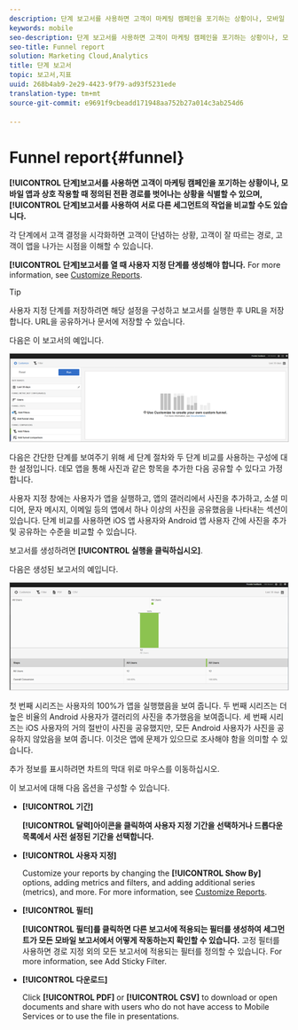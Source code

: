 ```yaml
---
description: 단계 보고서를 사용하면 고객이 마케팅 캠페인을 포기하는 상황이나, 모바일 앱과 상호 작용할 때 정의된 전환 경로를 벗어나는 상황을 식별할 수 있으며, 서로 다른 세그먼트의 작업을 비교하는 데에 사용할 수도 있습니다.
keywords: mobile
seo-description: 단계 보고서를 사용하면 고객이 마케팅 캠페인을 포기하는 상황이나, 모바일 앱과 상호 작용할 때 정의된 전환 경로를 벗어나는 상황을 식별할 수 있으며, 서로 다른 세그먼트의 작업을 비교하는 데에 사용할 수도 있습니다.
seo-title: Funnel report
solution: Marketing Cloud,Analytics
title: 단계 보고서
topic: 보고서,지표
uuid: 268b4ab9-2e29-4423-9f79-ad93f5231ede
translation-type: tm+mt
source-git-commit: e9691f9cbeadd171948aa752b27a014c3ab254d6

---
```



# Funnel report{#funnel}

**[!UICONTROL 단계]보고서를 사용하면 고객이 마케팅 캠페인을 포기하는 상황이나, 모바일 앱과 상호 작용할 때 정의된 전환 경로를 벗어나는 상황을 식별할 수 있으며,** **[!UICONTROL 단계]보고서를 사용하여 서로 다른 세그먼트의 작업을 비교할 수도 있습니다.**

각 단계에서 고객 결정을 시각화하면 고객이 단념하는 상황, 고객이 잘 따르는 경로, 고객이 앱을 나가는 시점을 이해할 수 있습니다.

**[!UICONTROL 단계]보고서를 열 때 사용자 지정 단계를 생성해야 합니다.** For more information, see [Customize Reports](/help/using/usage/reports-customize/reports-customize.md).

>[!TIP]
>
>사용자 지정 단계를 저장하려면 해당 설정을 구성하고 보고서를 실행한 후 URL을 저장합니다. URL을 공유하거나 문서에 저장할 수 있습니다.

다음은 이 보고서의 예입니다.

![](assets/funnel_create.png)

다음은 간단한 단계를 보여주기 위해 세 단계 절차와 두 단계 비교를 사용하는 구성에 대한 설정입니다. 데모 앱을 통해 사진과 같은 항목을 추가한 다음 공유할 수 있다고 가정합니다.

사용자 지정 창에는 사용자가 앱을 실행하고, 앱의 갤러리에서 사진을 추가하고, 소셜 미디어, 문자 메시지, 이메일 등의 앱에서 하나 이상의 사진을 공유했음을 나타내는 섹션이 있습니다. 단계 비교를 사용하면 iOS 앱 사용자와 Android 앱 사용자 간에 사진을 추가 및 공유하는 수준을 비교할 수 있습니다.

보고서를 생성하려면 **[!UICONTROL 실행을 클릭하십시오]**.

다음은 생성된 보고서의 예입니다.

![](assets/funnel.png)

첫 번째 시리즈는 사용자의 100%가 앱을 실행했음을 보여 줍니다. 두 번째 시리즈는 더 높은 비율의 Android 사용자가 갤러리의 사진을 추가했음을 보여줍니다. 세 번째 시리즈는 iOS 사용자의 거의 절반이 사진을 공유했지만, 모든 Android 사용자가 사진을 공유하지 않았음을 보여 줍니다. 이것은 앱에 문제가 있으므로 조사해야 함을 의미할 수 있습니다.

추가 정보를 표시하려면 차트의 막대 위로 마우스를 이동하십시오.

이 보고서에 대해 다음 옵션을 구성할 수 있습니다.

* **[!UICONTROL 기간]**

   **[!UICONTROL 달력]아이콘을 클릭하여 사용자 지정 기간을 선택하거나 드롭다운 목록에서 사전 설정된 기간을 선택합니다.**
* **[!UICONTROL 사용자 지정]**

   Customize your reports by changing the **[!UICONTROL Show By]** options, adding metrics and filters, and adding additional series (metrics), and more. For more information, see [Customize Reports](/help/using/usage/reports-customize/reports-customize.md).
* **[!UICONTROL 필터]**

   **[!UICONTROL 필터]를 클릭하면 다른 보고서에 적용되는 필터를 생성하여 세그먼트가 모든 모바일 보고서에서 어떻게 작동하는지 확인할 수 있습니다.** 고정 필터를 사용하면 경로 지정 외의 모든 보고서에 적용되는 필터를 정의할 수 있습니다. For more information, see Add Sticky Filter.[](/help/using/usage/reports-customize/t-sticky-filter.md)
* **[!UICONTROL 다운로드]**

   Click **[!UICONTROL PDF]** or **[!UICONTROL CSV]** to download or open documents and share with users who do not have access to Mobile Services or to use the file in presentations.